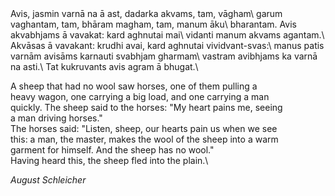 ﻿<div class="postepi">
Avis, jasmin varnā na ā ast, dadarka akvams, tam, vāgham\
garum vaghantam, tam, bhāram magham, tam, manum āku\
bharantam. Avis akvabhjams ā vavakat: kard aghnutai mai\
vidanti manum akvams agantam.\
Akvāsas ā vavakant: krudhi avai, kard aghnutai vividvant-svas:\
manus patis varnām avisāms karnauti svabhjam gharmam\
vastram avibhjams ka varnā na asti.\
Tat kukruvants avis agram ā bhugat.\

A sheep that had no wool saw horses, one of them pulling a\
heavy wagon, one carrying a big load, and one carrying a man\
quickly. The sheep said to the horses: "My heart pains me, seeing\
a man driving horses."\
The horses said: "Listen, sheep, our hearts pain us when we see\
this: a man, the master, makes the wool of the sheep into a warm\
garment for himself. And the sheep has no wool."\
Having heard this, the sheep fled into the plain.\

<cite>August Schleicher</cite>
</div>
